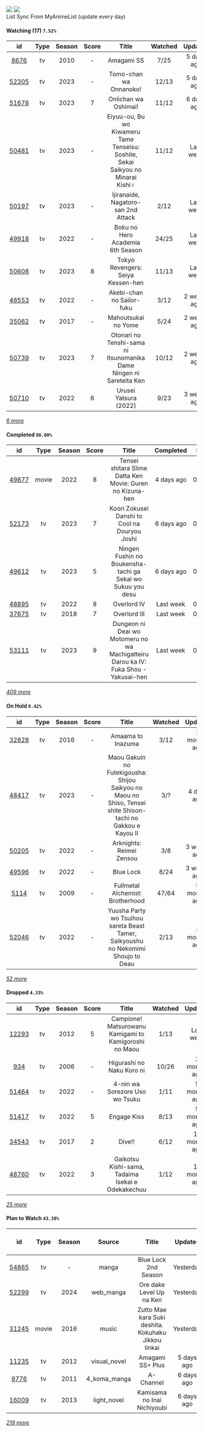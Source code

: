 [![](https://img.shields.io/badge/MyAnimeList-2E51A2?logo=MyAnimeList&logoColor=FFFFFF&style=flat)](https://myanimelist.net/profile/Faelayis)
[![](https://img.shields.io/badge/Anilist-02A9FF?logo=AniList&logoColor=FFFFFF&style=flat)](https://anilist.co/user/Faelayis/)<br>
List Sync From MyAnimeList (update every day)

#### Watching (17) ``7.52%``

|                      id                      | Type | Season | Score |                                       Title                                      | Watched |    Updated   | Start Date |
| :------------------------------------------: | :--: | :----: | :---: | :------------------------------------------------------------------------------: | :-----: | :----------: | :--------: |
|  [8676](https://myanimelist.net/anime/8676)  |  tv  |  2010  |   -   |                                    Amagami SS                                    |   7/25  |  5 days ago  | 03/23/2023 |
| [52305](https://myanimelist.net/anime/52305) |  tv  |  2023  |   -   |                              Tomo-chan wa Onnanoko!                              |  12/13  |  5 days ago  | 01/16/2023 |
| [51678](https://myanimelist.net/anime/51678) |  tv  |  2023  |   7   |                               Oniichan wa Oshimai!                               |  11/12  |  6 days ago  | 01/05/2023 |
| [50481](https://myanimelist.net/anime/50481) |  tv  |  2023  |   -   | Eiyuu-ou, Bu wo Kiwameru Tame Tenseisu: Soshite, Sekai Saikyou no Minarai Kishi♀ |  11/12  |   Last week  | 02/21/2023 |
| [50197](https://myanimelist.net/anime/50197) |  tv  |  2023  |   -   |                        Ijiranaide, Nagatoro-san 2nd Attack                       |   2/12  |   Last week  | 03/20/2023 |
| [49918](https://myanimelist.net/anime/49918) |  tv  |  2022  |   -   |                         Boku no Hero Academia 6th Season                         |  24/25  |   Last week  | 10/02/2022 |
| [50608](https://myanimelist.net/anime/50608) |  tv  |  2023  |   8   |                         Tokyo Revengers: Seiya Kessen-hen                        |  11/13  |   Last week  | 01/08/2023 |
| [48553](https://myanimelist.net/anime/48553) |  tv  |  2022  |   -   |                             Akebi-chan no Sailor-fuku                            |   3/12  |  2 weeks ago | 03/13/2023 |
| [35062](https://myanimelist.net/anime/35062) |  tv  |  2017  |   -   |                                Mahoutsukai no Yome                               |   5/24  |  2 weeks ago | 03/01/2023 |
| [50739](https://myanimelist.net/anime/50739) |  tv  |  2023  |   7   |        Otonari no Tenshi-sama ni Itsunomanika Dame Ningen ni Sareteita Ken       |  10/12  |  2 weeks ago | 01/16/2023 |
| [50710](https://myanimelist.net/anime/50710) |  tv  |  2022  |   6   |                               Urusei Yatsura (2022)                              |   9/23  |  3 weeks ago | 10/14/2022 |


*[6 more](https://github.com/Faelayis/MyAnimeList-History/blob/master/List/Anime/watching.md)*

#### Completed ``80.00%``

|                      id                      |   Type  | Season | Score |                                                   Title                                                   |   Completed   | Start Date | Finish Date |
| :------------------------------------------: | :-----: | :----: | :---: | :-------------------------------------------------------------------------------------------------------: | :-----------: | :--------: | :---------: |
| [49877](https://myanimelist.net/anime/49877) |  movie  |  2022  |   8   |                         Tensei shitara Slime Datta Ken Movie: Guren no Kizuna-hen                         |   4 days ago  | 03/24/2023 |  03/24/2023 |
| [52173](https://myanimelist.net/anime/52173) |    tv   |  2023  |   7   |                               Koori Zokusei Danshi to Cool na Douryou Joshi                               |   6 days ago  | 02/25/2023 |  03/22/2023 |
| [49612](https://myanimelist.net/anime/49612) |    tv   |  2023  |   5   |                        Ningen Fushin no Boukensha-tachi ga Sekai wo Sukuu you desu                        |   6 days ago  | 01/04/2023 |  03/22/2023 |
| [48895](https://myanimelist.net/anime/48895) |    tv   |  2022  |   8   |                                                Overlord IV                                                |   Last week   | 03/18/2023 |  03/19/2023 |
| [37675](https://myanimelist.net/anime/37675) |    tv   |  2018  |   7   |                                                Overlord III                                               |   Last week   | 03/16/2023 |  03/18/2023 |
| [53111](https://myanimelist.net/anime/53111) |    tv   |  2023  |   9   |            Dungeon ni Deai wo Motomeru no wa Machigatteiru Darou ka IV: Fuka Shou - Yakusai-hen           |   Last week   | 01/05/2023 |  03/18/2023 |


*[409 more](https://github.com/Faelayis/MyAnimeList-History/blob/master/List/Anime/completed.md)*

#### On Hold ``8.42%``

|                      id                      |   Type  | Season | Score |                                                     Title                                                    | Watched |    Updated    | Start Date |
| :------------------------------------------: | :-----: | :----: | :---: | :----------------------------------------------------------------------------------------------------------: | :-----: | :-----------: | :--------: |
| [32828](https://myanimelist.net/anime/32828) |    tv   |  2016  |   -   |                                               Amaama to Inazuma                                              |   3/12  |  2 months ago | 01/12/2023 |
| [48417](https://myanimelist.net/anime/48417) |    tv   |  2023  |   -   | Maou Gakuin no Futekigousha: Shijou Saikyou no Maou no Shiso, Tensei shite Shison-tachi no Gakkou e Kayou II |   3/?   |   4 days ago  | 01/08/2023 |
| [50205](https://myanimelist.net/anime/50205) |    tv   |  2022  |   -   |                                           Arknights: Reimei Zensou                                           |   3/8   |  3 weeks ago  | 11/06/2022 |
| [49596](https://myanimelist.net/anime/49596) |    tv   |  2022  |   -   |                                                   Blue Lock                                                  |   8/24  |  3 weeks ago  | 10/16/2022 |
|  [5114](https://myanimelist.net/anime/5114)  |    tv   |  2009  |   -   |                                       Fullmetal Alchemist: Brotherhood                                       |  47/64  |  5 months ago | 10/07/2022 |
| [52046](https://myanimelist.net/anime/52046) |    tv   |  2022  |   -   |               Yuusha Party wo Tsuihou sareta Beast Tamer, Saikyoushu no Nekomimi Shoujo to Deau              |   2/13  |  3 months ago | 10/05/2022 |


*[52 more](https://github.com/Faelayis/MyAnimeList-History/blob/master/List/Anime/on_hold.md)*

#### Dropped ``4.33%``

|                      id                      | Type | Season | Score |                                     Title                                    | Watched |    Updated    | Start Date |
| :------------------------------------------: | :--: | :----: | :---: | :--------------------------------------------------------------------------: | :-----: | :-----------: | :--------: |
| [12293](https://myanimelist.net/anime/12293) |  tv  |  2012  |   5   |             Campione! Matsurowanu Kamigami to Kamigoroshi no Maou            |   1/13  |   Last week   | 03/20/2023 |
|   [934](https://myanimelist.net/anime/934)   |  tv  |  2006  |   -   |                           Higurashi no Naku Koro ni                          |  10/26  |  3 months ago | 12/23/2022 |
| [51464](https://myanimelist.net/anime/51464) |  tv  |  2022  |   -   |                        4-nin wa Sorezore Uso wo Tsuku                        |   1/11  |  5 months ago | 10/16/2022 |
| [51417](https://myanimelist.net/anime/51417) |  tv  |  2022  |   5   |                                  Engage Kiss                                 |   8/13  |  5 months ago | 07/03/2022 |
| [34543](https://myanimelist.net/anime/34543) |  tv  |  2017  |   2   |                                    Dive!!                                    |   6/12  | 11 months ago | 05/03/2022 |
| [48760](https://myanimelist.net/anime/48760) |  tv  |  2022  |   3   |               Gaikotsu Kishi-sama, Tadaima Isekai e Odekakechuu              |   1/12  | 11 months ago | 04/12/2022 |


*[25 more](https://github.com/Faelayis/MyAnimeList-History/blob/master/List/Anime/dropped.md)*

#### Plan to Watch ``43.38%``

|                      id                      |   Type  | Season |    Source    |                                                         Title                                                        |    Updated    | Plan Start Date |
| :------------------------------------------: | :-----: | :----: | :----------: | :------------------------------------------------------------------------------------------------------------------: | :-----------: | :-------------: |
| [54865](https://myanimelist.net/anime/54865) |    tv   |    -   |     manga    |                                                 Blue Lock 2nd Season                                                 |   Yesterday   |        -        |
| [52299](https://myanimelist.net/anime/52299) |    tv   |  2024  |   web_manga  |                                               Ore dake Level Up na Ken                                               |   Yesterday   |        -        |
| [31245](https://myanimelist.net/anime/31245) |  movie  |  2016  |     music    |                                  Zutto Mae kara Suki deshita. Kokuhaku Jikkou Iinkai                                 |   Yesterday   |        -        |
| [11235](https://myanimelist.net/anime/11235) |    tv   |  2012  | visual_novel |                                                   Amagami SS+ Plus                                                   |   5 days ago  |        -        |
|  [9776](https://myanimelist.net/anime/9776)  |    tv   |  2011  | 4_koma_manga |                                                       A-Channel                                                      |   6 days ago  |        -        |
| [16009](https://myanimelist.net/anime/16009) |    tv   |  2013  |  light_novel |                                              Kamisama no Inai Nichiyoubi                                             |   6 days ago  |        -        |


*[219 more](https://github.com/Faelayis/MyAnimeList-History/blob/master/List/Anime/plan_to_watch.md)*
